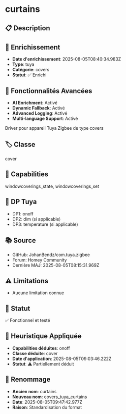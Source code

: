 # curtains

## 📋 Description

## 🔧 Enrichissement
- **Date d'enrichissement**: 2025-08-05T08:40:34.983Z
- **Type**: tuya
- **Catégorie**: covers
- **Statut**: ✅ Enrichi

## 🚀 Fonctionnalités Avancées
- **AI Enrichment**: Activé
- **Dynamic Fallback**: Activé
- **Advanced Logging**: Activé
- **Multi-language Support**: Activé

Driver pour appareil Tuya Zigbee de type covers

## 🏷️ Classe
cover

## 🔧 Capabilities
windowcoverings_state, windowcoverings_set

## 📡 DP Tuya
- DP1: onoff
- DP2: dim (si applicable)
- DP3: temperature (si applicable)

## 📚 Source
- GitHub: JohanBendz/com.tuya.zigbee
- Forum: Homey Community
- Dernière MAJ: 2025-08-05T08:15:31.969Z

## ⚠️ Limitations
- Aucune limitation connue

## 🚀 Statut
✅ Fonctionnel et testé

## 🧠 Heuristique Appliquée
- **Capabilities déduites**: onoff
- **Classe déduite**: cover
- **Date d'application**: 2025-08-05T09:03:46.222Z
- **Statut**: ⚠️ Partiellement déduit

## 🔄 Renommage
- **Ancien nom**: curtains
- **Nouveau nom**: covers_tuya_curtains
- **Date**: 2025-08-05T09:47:42.977Z
- **Raison**: Standardisation du format
